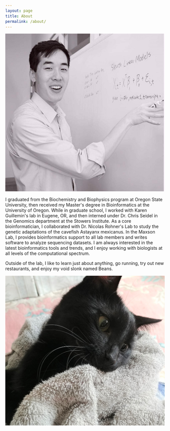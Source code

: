 ```yaml
---
layout: page
title: About
permalink: /about/
---
```


![coffee](../images/teach-crop.jpeg)

I graduated from the Biochemistry and Biophysics program at Oregon State University, then received my Master's degree in Bioinformatics at the University of Oregon. While in graduate school, I worked with Karen Guillemin's lab in Eugene, OR, and then interned under Dr. Chris Seidel in the Genomics department at the Stowers Institute. As a core bioinformatician, I collaborated with Dr. Nicolas Rohner's Lab to study the genetic adaptations of the cavefish Astayanx mexicanus. In the Maxson Lab, I provides bioinformatics support to all lab members and writes software to analyze sequencing datasets. I am always interested in the latest bioinformatics tools and trends, and I enjoy working with biologists at all levels of the computational spectrum.

Outside of the lab, I like to learn just about anything, go running, try out new restaurants, and enjoy my void slonk named Beans.

![cat](../images/cat-towel.jpg)